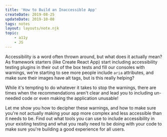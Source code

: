 ```yaml
---
title: 'How to Build an Inaccessible App'
createDate: 2019-08-25
updateDate: 2019-10-08
tags: notes
layout: layouts/note.njk
topic:
    - a11y
    - JS
---
```


Accessibility is a word often thrown around, but what does it actually mean? As framework starters (like Create React App) start including accessibility testing plugins in their out of the box tests and fill our consoles with warnings, we're starting to see more people include `aria` attributes, and make sure their images have alt tags, but is this really helping?

While it's tempting to do whatever it takes to stop the warnings, there are times when the recommendations aren't clear and lead you to including un-needed code or even making the application unusable!

Let me show you how to decipher these warnings, and how to make sure you're not actually making your app more complex and less accessible than it needs to be. Find out what tools you can use to include accessibility in your existing testing and what you really need to be doing with your code to make sure you're building a good experience for all users.

